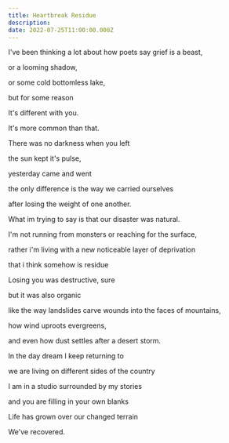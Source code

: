 ```yaml
---
title: Heartbreak Residue
description: 
date: 2022-07-25T11:00:00.000Z
---
```

I've been thinking a lot about how poets say grief is a beast,


or a looming shadow,


or some cold bottomless lake,


but for some reason


It's different with you.


It's more common than that.


There was no darkness when you left


the sun kept it's pulse,


yesterday came and went


the only difference is the way we carried ourselves 


after losing the weight of one another.


What im trying to say is that our disaster was natural.


I'm not running from monsters or reaching for the surface,


rather i'm living with a new noticeable layer of deprivation 


that i think somehow is residue 


Losing you was destructive, sure 


but it was also organic 


like the way landslides carve wounds into the faces of mountains,


how wind uproots evergreens,


and even how dust settles after a desert storm.


In the day dream I keep returning to 


we are living on different sides of the country 


I am in a studio surrounded by my stories 


and you are filling in your own blanks 


Life has grown over our changed terrain


We've recovered.
